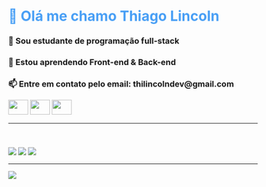 
<h1 style="color: #499FF5;">👋 Olá me chamo Thiago Lincoln</h1> 
<h3>👀 Sou estudante de programação full-stack</h3>
<h3>🌱 Estou aprendendo Front-end & Back-end </h3>
<h3>📫 Entre em contato pelo email: thilincolndev@gmail.com</h3>


<div style="back" class="icons">
    <img height="30" width="40" src="https://cdn.jsdelivr.net/gh/devicons/devicon/icons/html5/html5-plain-wordmark.svg" />
    <img height="30" width="40" src="https://cdn.jsdelivr.net/gh/devicons/devicon/icons/css3/css3-plain-wordmark.svg" />
    <img height="30" width="40" src="https://cdn.jsdelivr.net/gh/devicons/devicon/icons/javascript/javascript-original.svg" />
    <hr>
    <br> <br>
    <a href="https://github.com/souzazxcc"><img src="https://img.shields.io/badge/GitHub-100000?style=for-the-badge&logo=github&logoColor=white"><a>
    <a href="https://www.instagram.com/thilincolnn24/"><img src="https://img.shields.io/badge/Instagram-E4405F?style=for-the-badge&logo=instagram&logoColor=white"><a>
    <a href="https://www.tiktok.com/@thilincolnn"><img src="https://img.shields.io/badge/TikTok-000000?style=for-the-badge&logo=tiktok&logoColor=white"><a>
    <br>
    <hr>
    <img src="https://imgs.search.brave.com/WrOQ4pWcCnoe6oHjw4YoQyNllyGYUm43S_-FW1zw-EI/rs:fit:860:0:0/g:ce/aHR0cHM6Ly9weXhp/cy5ueW1hZy5jb20v/djEvaW1ncy81YTUv/YzFhLzc4YjE0NmJi/YmIyMTM4NWQyYzg2/YWMzMjcyNTk2MTcy/MDctYmFieS15b2Rh/LXNwZWVkZXItYmlr/ZS5yaG9yaXpvbnRh/bC53NzAwLmdpZg.gif">
</div>

